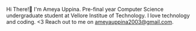 Hi There!👋
I'm Ameya Uppina.
Pre-final year Computer Science undergraduate student at Vellore Institue of Technology. 
I love technology and coding. <3
Reach out to me on ameyauppina2003@gmail.com.
